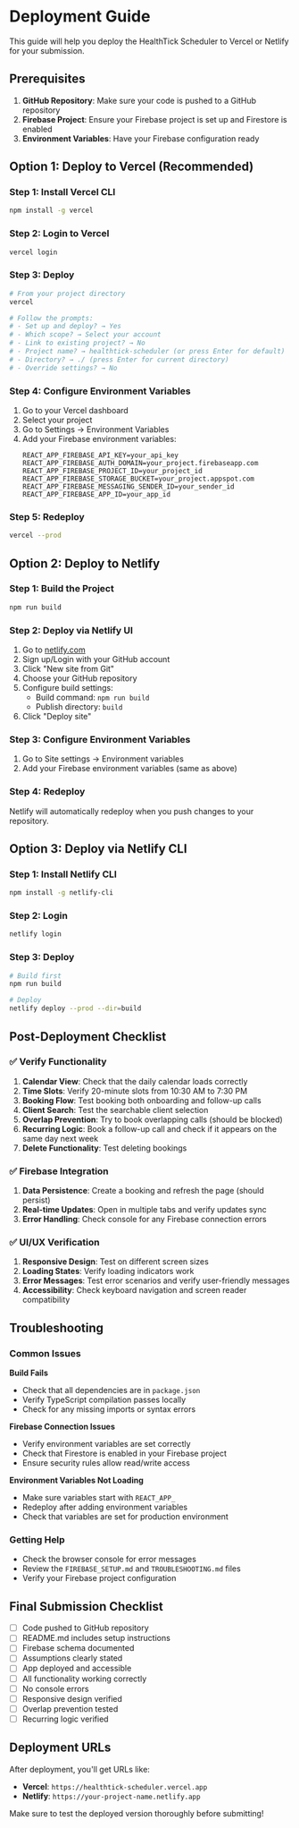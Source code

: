# Deployment Guide

This guide will help you deploy the HealthTick Scheduler to Vercel or Netlify for your submission.

## Prerequisites

1. **GitHub Repository**: Make sure your code is pushed to a GitHub repository
2. **Firebase Project**: Ensure your Firebase project is set up and Firestore is enabled
3. **Environment Variables**: Have your Firebase configuration ready

## Option 1: Deploy to Vercel (Recommended)

### Step 1: Install Vercel CLI
```bash
npm install -g vercel
```

### Step 2: Login to Vercel
```bash
vercel login
```

### Step 3: Deploy
```bash
# From your project directory
vercel

# Follow the prompts:
# - Set up and deploy? → Yes
# - Which scope? → Select your account
# - Link to existing project? → No
# - Project name? → healthtick-scheduler (or press Enter for default)
# - Directory? → ./ (press Enter for current directory)
# - Override settings? → No
```

### Step 4: Configure Environment Variables
1. Go to your Vercel dashboard
2. Select your project
3. Go to Settings → Environment Variables
4. Add your Firebase environment variables:
   ```
   REACT_APP_FIREBASE_API_KEY=your_api_key
   REACT_APP_FIREBASE_AUTH_DOMAIN=your_project.firebaseapp.com
   REACT_APP_FIREBASE_PROJECT_ID=your_project_id
   REACT_APP_FIREBASE_STORAGE_BUCKET=your_project.appspot.com
   REACT_APP_FIREBASE_MESSAGING_SENDER_ID=your_sender_id
   REACT_APP_FIREBASE_APP_ID=your_app_id
   ```

### Step 5: Redeploy
```bash
vercel --prod
```

## Option 2: Deploy to Netlify

### Step 1: Build the Project
```bash
npm run build
```

### Step 2: Deploy via Netlify UI
1. Go to [netlify.com](https://netlify.com)
2. Sign up/Login with your GitHub account
3. Click "New site from Git"
4. Choose your GitHub repository
5. Configure build settings:
   - Build command: `npm run build`
   - Publish directory: `build`
6. Click "Deploy site"

### Step 3: Configure Environment Variables
1. Go to Site settings → Environment variables
2. Add your Firebase environment variables (same as above)

### Step 4: Redeploy
Netlify will automatically redeploy when you push changes to your repository.

## Option 3: Deploy via Netlify CLI

### Step 1: Install Netlify CLI
```bash
npm install -g netlify-cli
```

### Step 2: Login
```bash
netlify login
```

### Step 3: Deploy
```bash
# Build first
npm run build

# Deploy
netlify deploy --prod --dir=build
```

## Post-Deployment Checklist

### ✅ Verify Functionality
1. **Calendar View**: Check that the daily calendar loads correctly
2. **Time Slots**: Verify 20-minute slots from 10:30 AM to 7:30 PM
3. **Booking Flow**: Test booking both onboarding and follow-up calls
4. **Client Search**: Test the searchable client selection
5. **Overlap Prevention**: Try to book overlapping calls (should be blocked)
6. **Recurring Logic**: Book a follow-up call and check if it appears on the same day next week
7. **Delete Functionality**: Test deleting bookings

### ✅ Firebase Integration
1. **Data Persistence**: Create a booking and refresh the page (should persist)
2. **Real-time Updates**: Open in multiple tabs and verify updates sync
3. **Error Handling**: Check console for any Firebase connection errors

### ✅ UI/UX Verification
1. **Responsive Design**: Test on different screen sizes
2. **Loading States**: Verify loading indicators work
3. **Error Messages**: Test error scenarios and verify user-friendly messages
4. **Accessibility**: Check keyboard navigation and screen reader compatibility

## Troubleshooting

### Common Issues

**Build Fails**
- Check that all dependencies are in `package.json`
- Verify TypeScript compilation passes locally
- Check for any missing imports or syntax errors

**Firebase Connection Issues**
- Verify environment variables are set correctly
- Check that Firestore is enabled in your Firebase project
- Ensure security rules allow read/write access

**Environment Variables Not Loading**
- Make sure variables start with `REACT_APP_`
- Redeploy after adding environment variables
- Check that variables are set for production environment

### Getting Help
- Check the browser console for error messages
- Review the `FIREBASE_SETUP.md` and `TROUBLESHOOTING.md` files
- Verify your Firebase project configuration

## Final Submission Checklist

- [ ] Code pushed to GitHub repository
- [ ] README.md includes setup instructions
- [ ] Firebase schema documented
- [ ] Assumptions clearly stated
- [ ] App deployed and accessible
- [ ] All functionality working correctly
- [ ] No console errors
- [ ] Responsive design verified
- [ ] Overlap prevention tested
- [ ] Recurring logic verified

## Deployment URLs

After deployment, you'll get URLs like:
- **Vercel**: `https://healthtick-scheduler.vercel.app`
- **Netlify**: `https://your-project-name.netlify.app`

Make sure to test the deployed version thoroughly before submitting! 